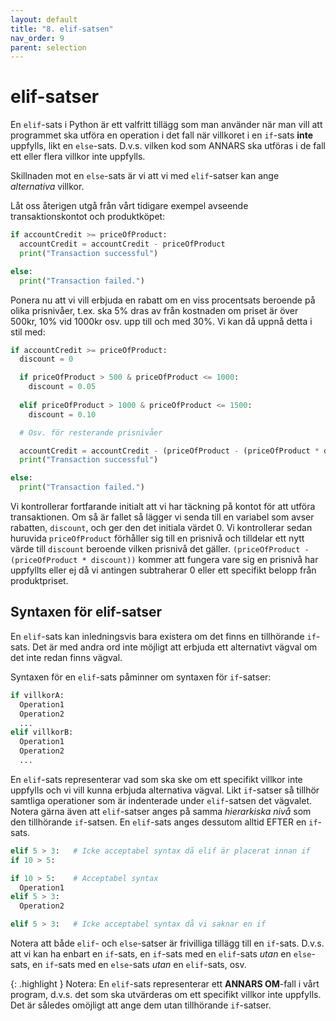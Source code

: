 ```yaml
---
layout: default
title: "8. elif-satsen"
nav_order: 9
parent: selection
---
```


# elif-satser
En `elif`-sats i Python är ett valfritt tillägg som man använder när man vill att programmet ska utföra en operation i det fall när villkoret i en `if`-sats **inte** uppfylls, likt en `else`-sats. D.v.s. vilken kod som ANNARS ska utföras i de fall ett eller flera villkor inte uppfylls.

Skillnaden mot en `else`-sats är vi att vi med `elif`-satser kan ange _alternativa_ villkor.

Låt oss återigen utgå från vårt tidigare exempel avseende transaktionskontot och produktköpet:
```python
if accountCredit >= priceOfProduct:
  accountCredit = accountCredit - priceOfProduct
  print("Transaction successful")

else:
  print("Transaction failed.")
```

Ponera nu att vi vill erbjuda en rabatt om en viss procentsats beroende på olika prisnivåer, t.ex. ska 5% dras av från kostnaden om priset är över 500kr, 10% vid 1000kr osv. upp till och med 30%. Vi kan då uppnå detta i stil med:
```python
if accountCredit >= priceOfProduct:
  discount = 0

  if priceOfProduct > 500 & priceOfProduct <= 1000:
    discount = 0.05
    
  elif priceOfProduct > 1000 & priceOfProduct <= 1500:
    discount = 0.10

  # Osv. för resterande prisnivåer

  accountCredit = accountCredit - (priceOfProduct - (priceOfProduct * discount))
  print("Transaction successful")

else:
  print("Transaction failed.")
```

Vi kontrollerar fortfarande initialt att vi har täckning på kontot för att utföra transaktionen. Om så är fallet så lägger vi senda till en variabel som avser rabatten, `discount`, och ger den det initiala värdet 0. Vi kontrollerar sedan huruvida `priceOfProduct` förhåller sig till en prisnivå och tilldelar ett nytt värde till `discount` beroende vilken prisnivå det gäller. `(priceOfProduct - (priceOfProduct * discount))` kommer att fungera vare sig en prisnivå har uppfyllts eller ej då vi antingen subtraherar 0 eller ett specifikt belopp från produktpriset. 

## Syntaxen för elif-satser
En `elif`-sats kan inledningsvis bara existera om det finns en tillhörande `if`-sats. Det är med andra ord inte möjligt att erbjuda ett alternativt vägval om det inte redan finns vägval. 

Syntaxen för en `elif`-sats påminner om syntaxen för `if`-satser:
```python
if villkorA:
  Operation1
  Operation2
  ...
elif villkorB:
  Operation1
  Operation2
  ...
```

En `elif`-sats representerar vad som ska ske om ett specifikt villkor inte uppfylls och vi vill kunna erbjuda alternativa vägval. Likt `if`-satser så tillhör samtliga operationer som är indenterade under `elif`-satsen det vägvalet. Notera gärna även att `elif`-satser anges på samma _hierarkiska nivå_ som den tillhörande `if`-satsen. En `elif`-sats anges dessutom alltid EFTER en `if`-sats.
```python
elif 5 > 3:   # Icke acceptabel syntax då elif är placerat innan if
if 10 > 5: 

if 10 > 5:    # Acceptabel syntax
  Operation1
elif 5 > 3:
  Operation2

elif 5 > 3:   # Icke acceptabel syntax då vi saknar en if
```
Notera att både `elif`- och `else`-satser är frivilliga tillägg till en `if`-sats. D.v.s. att vi kan ha enbart en `if`-sats, en `if`-sats med en `elif`-sats _utan_ en `else`-sats, en `if`-sats med en `else`-sats _utan_ en `elif`-sats, osv.

{: .highlight }
Notera: En `elif`-sats representerar ett **ANNARS OM**-fall i vårt program, d.v.s. det som ska utvärderas om ett specifikt villkor inte uppfylls. Det är således omöjligt att ange dem utan tillhörande `if`-satser.